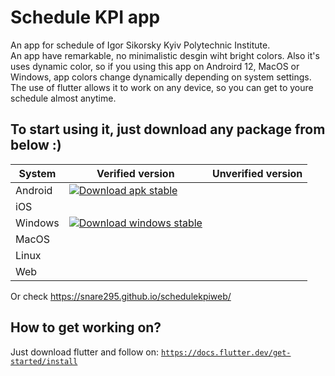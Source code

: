 # Schedule KPI app
An app for schedule of Igor Sikorsky Kyiv Polytechnic Institute.<br>
An app have remarkable, no minimalistic desgin wiht bright colors. Also it's uses dynamic color, so if you using this app on Androird 12, MacOS or Windows, app colors change dynamically depending on system settings.<br>
The use of flutter allows it to work on any device, so you can get to youre schedule almost anytime.
## To start using it, just download any package from below :)

| System | Verified version | Unverified version|
| --- | --- | --- |
| Android | [![Download apk stable](https://custom-icon-badges.herokuapp.com/badge/-Download-blue?style=for-the-badge&logo=Android&logoColor=green "Download apk")](https://github.com/Snare295/ScheduleApp_KPI/raw/main/package_builds/verified/beta_v0.2.0b.apk) 
| iOS |
| Windows | [![Download windows stable](https://custom-icon-badges.herokuapp.com/badge/-Download-blue?style=for-the-badge&logo=Windows&logoColor=white "Download apk")](https://github.com/Snare295/ScheduleApp_KPI/raw/main/package_builds/verified/ScheduleKPI_inst_v0.2.0b.exe) 
| MacOS |
| Linux |
| Web |

Or check https://snare295.github.io/schedulekpiweb/
## How to get working on?
Just download flutter and follow on: <code>https://docs.flutter.dev/get-started/install</code><br>
